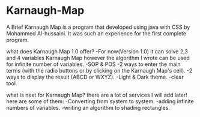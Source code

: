 # Karnaugh-Map

A Brief 
Karnaugh Map is a program that developed using java with CSS by Mohammed Al-hussaini. 
It was such an experience for the first complete program.  

what does Karnaugh Map 1.0 offer? 
-For now(Version 1.0) it can solve 2,3 and 4 variables Karnaugh Map
however the algorithm I wrote can be used for infinite number of variables. 
-SOP &amp; POS 
-2 ways to enter the main terms (with the radio buttons or by clicking on the Karnaugh Map's cell). 
-2 ways to display the result (ABCD or WXYZ). -Light &amp; Dark theme. -clear tool.

what is next for Karnaugh Map?
there are a lot of services I will add later! 
here are some of them: 
-Converting from system to system. 
-adding infinite numbers of variables.
-writing an algorithm to shading rectangles.
